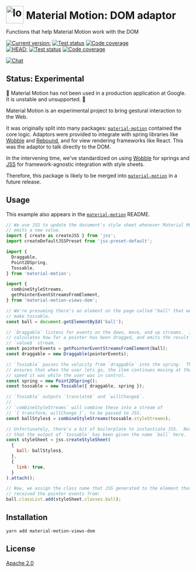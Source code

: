 # <img src="https://www.gstatic.com/images/branding/product/2x/motion_48dp.png" width="48" height="48" style="position: relative; top: 12px;" alt="logo" /> Material Motion: DOM adaptor #

Functions that help Material Motion work with the DOM

[![Current version:](https://img.shields.io/badge/v0.0.0:-222222.svg?logo=npm)](https://www.npmjs.com/package/material-motion-views-dom/v/0.0.0)
[![Test status](https://img.shields.io/circleci/project/github/material-motion/material-motion-js/stable.svg?logo=circleci&label=Tests)](https://circleci.com/gh/material-motion/material-motion-js/1116)
[![Code coverage](https://img.shields.io/codecov/c/github/material-motion/material-motion-js/stable.svg?logo=codecov&logoColor=white&label=Coverage)](https://codecov.io/gh/material-motion/material-motion-js/tree/b383c74d7db80417ad79080d28c93042d7f62f3e/packages)<br />
[![HEAD:](https://img.shields.io/badge/HEAD:-222222.svg?logo=github&logoColor=white)](https://github.com/material-motion/material-motion-js)
[![Test status](https://img.shields.io/circleci/project/github/material-motion/material-motion-js/develop.svg?logo=circleci&label=Tests)](https://circleci.com/gh/material-motion/material-motion-js/tree/develop)
[![Code coverage](https://img.shields.io/codecov/c/github/material-motion/material-motion-js/develop.svg?logo=codecov&logoColor=white&label=Coverage)](https://codecov.io/gh/material-motion/material-motion-js/branch/develop)

[![Chat](https://img.shields.io/discord/198544450366996480.svg?label=Chat%20with%20us&logo=discord)](https://discord.gg/material-motion)

## Status: Experimental ##

🚨 Material Motion has not been used in a production application at Google.  It is unstable and unsupported. 🚨

Material Motion is an experimental project to bring gestural interaction to the Web.

It was originally split into many packages: [`material-motion`](http://npmjs.com/package/material-motion) contained the core logic.  Adaptors were provided to integrate with spring libraries like [Wobble](https://github.com/skevy/wobble/) and [Rebound](https://github.com/facebook/rebound-js/), and for view rendering frameworks like React.  This was the adaptor to talk directly to the DOM.

In the intervening time, we've standardized on using [Wobble](https://github.com/skevy/wobble/) for springs and [JSS](https://github.com/cssinjs/jss/) for framework-agnostic integration with style sheets.

Therefore, this package is likely to be merged into [`material-motion`](http://npmjs.com/package/material-motion) in a future release.

## Usage ##

This example also appears in the [`material-motion`](http://npmjs.com/package/material-motion) README.

```javascript
// We use JSS to update the document's style sheet whenever Material Motion
// emits a new value.
import { create as createJSS } from 'jss';
import createDefaultJSSPreset from 'jss-preset-default';

import {
  Draggable,
  Point2DSpring,
  Tossable,
} from 'material-motion';

import {
  combineStyleStreams,
  getPointerEventStreamsFromElement,
} from 'material-motion-views-dom';

// We're presuming there's an element on the page called "ball" that we want to
// make tossable.
const ball = document.getElementById('ball');

// `Draggable` listens for events on the down, move, and up streams.  It
// calculates how far a pointer has been dragged, and emits the result on its
// `value$` stream.
const pointerEvents = getPointerEventStreamsFromElement(ball);
const draggable = new Draggable(pointerEvents);

// `Tossable` passes the velocity from `draggable` into the spring.  This
// ensures that when the user lets go, the item continues moving at the same
// speed it was while the user was in control.
const spring = new Point2DSpring();
const tossable = new Tossable({ draggable, spring });

// `Tossable` outputs `translate$` and `willChange$`.
//
// `combineStyleStreams` will combine these into a stream of
// `{ transform, willChange }`, to be passed to JSS.
const ballStyles$ = combineStyleStreams(tossable.styleStreams);

// Unfortunately, there's a bit of boilerplate to instantiate JSS.  Notice
// that the output of `tossable` has been given the name `ball` here.
const styleSheet = jss.createStyleSheet(
  {
    ball: ballStyles$,
  },
  {
    link: true,
  }
).attach();

// Now, we assign the class name that JSS generated to the element that we
// received the pointer events from:
ball.classList.add(styleSheet.classes.ball);
```

## Installation ##

```
yarn add material-motion-views-dom
```

## License ##

[Apache 2.0](http://www.apache.org/licenses/LICENSE-2.0)
